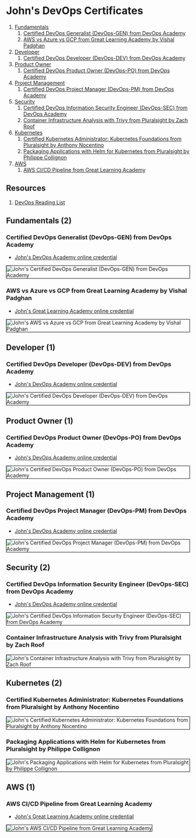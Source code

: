 # John's DevOps Certificates
1. [Fundamentals](#fundamentals-2)
    1. [Certified DevOps Generalist (DevOps-GEN) from DevOps Academy](#certified-devops-generalist-devops-gen-from-devops-academy)
    1. [AWS vs Azure vs GCP from Great Learning Academy by Vishal Padghan](#aws-vs-azure-vs-gcp-from-great-learning-academy-by-vishal-padghan)
1. [Developer](#developer-1)
    1. [Certified DevOps Developer (DevOps-DEV) from DevOps Academy](#certified-devops-developer-devops-dev-from-devops-academy)
1. [Product Owner](#product-owner-1)
    1. [Certified DevOps Product Owner (DevOps-PO) from DevOps Academy](#certified-devops-product-owner-devops-po-from-devops-academy)
1. [Project Management](#project-management-1)
    1. [Certified DevOps Project Manager (DevOps-PM) from DevOps Academy](#certified-devops-project-manager-devops-pm-from-devops-academy)
1. [Security](#security-2)
    1. [Certified DevOps Information Security Engineer (DevOps-SEC) from DevOps Academy](#certified-devops-information-security-engineer-devops-sec-from-devops-academy)
    1. [Container Infrastructure Analysis with Trivy from Pluralsight by Zach Roof](#container-infrastructure-analysis-with-trivy-from-pluralsight-by-zach-roof)
1. [Kubernetes](#kubernetes-2)
    1. [Certified Kubernetes Administrator: Kubernetes Foundations from Pluralsight by Anthony Nocentino](#certified-kubernetes-administrator-kubernetes-foundations-from-pluralsight-by-anthony-nocentino)
    1. [Packaging Applications with Helm for Kubernetes from Pluralsight by Philippe Collignon](#packaging-applications-with-helm-for-kubernetes-from-pluralsight-by-philippe-collignon)
1. [AWS](#aws-1)
    1. [AWS CI/CD Pipeline from Great Learning Academy](#aws-cicd-pipeline-from-great-learning-academy)
## Resources

1. [DevOps Reading List](../devops_resource-links)
## Fundamentals (2)
### Certified DevOps Generalist (DevOps-GEN) from DevOps Academy
* [John's DevOps Academy online credential](https://www.devops-certification.org/badges/64340326384175)

<img src="../cert_devops_intro_devops-cert-org_devops-gen_2023-09-30_64340326384175.png" alt="John's Certified DevOps Generalist (DevOps-GEN) from DevOps Academy" style="border:1px solid #000000" />

### AWS vs Azure vs GCP from Great Learning Academy by Vishal Padghan
* [John's Great Learning Academy online credential](https://verify.mygreatlearning.com/verify/WRHCURXB)

<img src="../cert_infra_aws-vs-azure-vs-gcp_greatlearning_cert-WRHCURXB_2024-02-28.jpg" alt="John's AWS vs Azure vs GCP from Great Learning Academy by Vishal Padghan" style="border:1px solid #000000" />

## Developer (1)
### Certified DevOps Developer (DevOps-DEV) from DevOps Academy
* [John's DevOps Academy online credential](https://www.devops-certification.org/badges/79762822092976)

<img src="../cert_devops_dev_devops-cert-org_devops-dev_2023-09-30_79762822092976.png" alt="John's Certified DevOps Developer (DevOps-DEV) from DevOps Academy" style="border:1px solid #000000" />

## Product Owner (1)
### Certified DevOps Product Owner (DevOps-PO) from DevOps Academy
* [John's DevOps Academy online credential](https://www.devops-certification.org/badges/36722377107944)

<img src="../cert_devops_po_devops-cert-org_devops-po_2023-10-01_36722377107944.png" alt="John's Certified DevOps Product Owner (DevOps-PO) from DevOps Academy" style="border:1px solid #000000" />

## Project Management (1)
### Certified DevOps Project Manager (DevOps-PM) from DevOps Academy
* [John's DevOps Academy online credential](https://www.devops-certification.org/badges/82770791998598)

<img src="../cert_devops_pm_devops-cert-org_devops-project-manager_2023-11-01_cert-82770791998598.png" alt="John's Certified DevOps Project Manager (DevOps-PM) from DevOps Academy" style="border:1px solid #000000" />

## Security (2)
### Certified DevOps Information Security Engineer (DevOps-SEC) from DevOps Academy
* [John's DevOps Academy online credential](https://www.devops-certification.org/badges/22465533642098)

<img src="../cert_devops_infosec_devops-cert-org_devops-sec_2023-11-11_cert-22465533642098.png" alt="John's Certified DevOps Information Security Engineer (DevOps-SEC) from DevOps Academy" style="border:1px solid #000000" />

### Container Infrastructure Analysis with Trivy from Pluralsight by Zach Roof

<img src="../cert_devops_container-infrastructure-analysis-with-trivy_pluralsight_2024-03-30.png" alt="John's Container Infrastructure Analysis with Trivy from Pluralsight by Zach Roof" style="border:1px solid #000000" />

## Kubernetes (2)
### Certified Kubernetes Administrator: Kubernetes Foundations from Pluralsight by Anthony Nocentino

<img src="../cert_kubernetes_kubernetes-administrator-foundations_pluralsight_2024-03-27.png" alt="John's Certified Kubernetes Administrator: Kubernetes Foundations from Pluralsight by Anthony Nocentino" style="border:1px solid #000000" />

### Packaging Applications with Helm for Kubernetes from Pluralsight by Philippe Collignon

<img src="../cert_kubernetes_packaging-applications-with-helm-for-kubernetes_pluralsight_2024-03-30.png" alt="John's Packaging Applications with Helm for Kubernetes from Pluralsight by Philippe Collignon" style="border:1px solid #000000" />

## AWS (1)
### AWS CI/CD Pipeline from Great Learning Academy
* [John's Great Learning Academy online credential](https://verify.mygreatlearning.com/verify/ZGRSHOKG)

<img src="../cert_aws_aws-ci-cd-pipeline_greatlearning_cert-ZGRSHOKG_2024-04-07.jpg" alt="John's AWS CI/CD Pipeline from Great Learning Academy" style="border:1px solid #000000" />

